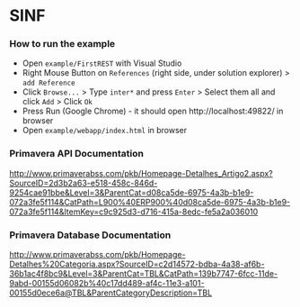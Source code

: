 # SINF

### How to run the example

- Open ``example/FirstREST`` with Visual Studio
- Right Mouse Button on ``References`` (right side, under solution explorer) > ``add Reference``
- Click ``Browse...`` > Type ``inter*`` and press ``Enter`` > Select them all and click ``Add`` > Click ``Ok``
- Press Run (Google Chrome) - it should open http://localhost:49822/ in browser
- Open ``example/webapp/index.html`` in browser

### Primavera API Documentation

http://www.primaverabss.com/pkb/Homepage-Detalhes_Artigo2.aspx?SourceID=2d3b2a63-e518-458c-846d-9254cae91bbe&Level=3&ParentCat=d08ca5de-6975-4a3b-b1e9-072a3fe5f114&CatPath=L900%40ERP900%40d08ca5de-6975-4a3b-b1e9-072a3fe5f114&ItemKey=c9c925d3-d716-415a-8edc-fe5a2a036010

### Primavera Database Documentation

http://www.primaverabss.com/pkb/Homepage-Detalhes%20Categoria.aspx?SourceID=c2d14572-bdba-4a38-af6b-36b1ac4f8bc9&Level=3&ParentCat=TBL&CatPath=139b7747-6fcc-11de-9abd-00155d06082b%40c17dd489-af4c-11e3-a101-00155d0ece6a@TBL&ParentCategoryDescription=TBL